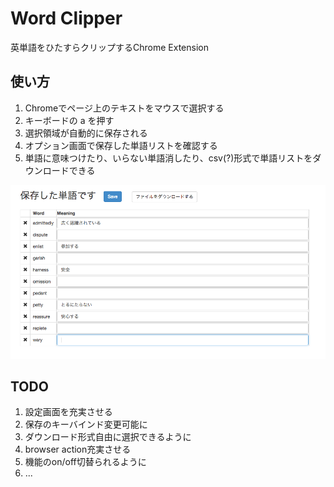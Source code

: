 # Word Clipper
英単語をひたすらクリップするChrome Extension

## 使い方
1. Chromeでページ上のテキストをマウスで選択する
1. キーボードの a を押す
1. 選択領域が自動的に保存される
1. オプション画面で保存した単語リストを確認する
1. 単語に意味つけたり、いらない単語消したり、csv(?)形式で単語リストをダウンロードできる


![Option Screen Shot](option_sample.png "Option Screen Shot")


## TODO
1. 設定画面を充実させる
  1. 保存のキーバインド変更可能に
  1. ダウンロード形式自由に選択できるように
1. browser action充実させる
  1. 機能のon/off切替られるように
  1. ...
